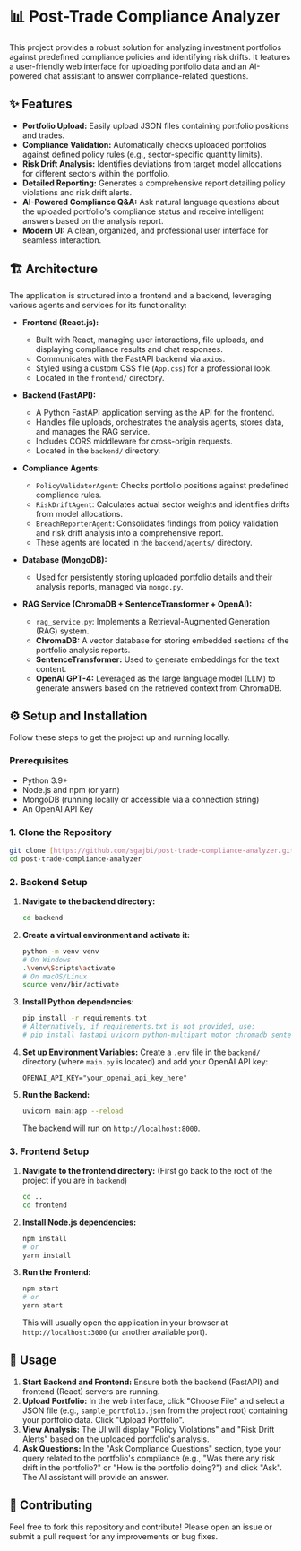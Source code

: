 # 📊 Post-Trade Compliance Analyzer

This project provides a robust solution for analyzing investment portfolios against predefined compliance policies and identifying risk drifts. It features a user-friendly web interface for uploading portfolio data and an AI-powered chat assistant to answer compliance-related questions.

## ✨ Features

- **Portfolio Upload:** Easily upload JSON files containing portfolio positions and trades.
- **Compliance Validation:** Automatically checks uploaded portfolios against defined policy rules (e.g., sector-specific quantity limits).
- **Risk Drift Analysis:** Identifies deviations from target model allocations for different sectors within the portfolio.
- **Detailed Reporting:** Generates a comprehensive report detailing policy violations and risk drift alerts.
- **AI-Powered Compliance Q&A:** Ask natural language questions about the uploaded portfolio's compliance status and receive intelligent answers based on the analysis report.
- **Modern UI:** A clean, organized, and professional user interface for seamless interaction.

## 🏗️ Architecture

The application is structured into a frontend and a backend, leveraging various agents and services for its functionality:

- **Frontend (React.js):**

  - Built with React, managing user interactions, file uploads, and displaying compliance results and chat responses.
  - Communicates with the FastAPI backend via `axios`.
  - Styled using a custom CSS file (`App.css`) for a professional look.
  - Located in the `frontend/` directory.

- **Backend (FastAPI):**

  - A Python FastAPI application serving as the API for the frontend.
  - Handles file uploads, orchestrates the analysis agents, stores data, and manages the RAG service.
  - Includes CORS middleware for cross-origin requests.
  - Located in the `backend/` directory.

- **Compliance Agents:**

  - `PolicyValidatorAgent`: Checks portfolio positions against predefined compliance rules.
  - `RiskDriftAgent`: Calculates actual sector weights and identifies drifts from model allocations.
  - `BreachReporterAgent`: Consolidates findings from policy validation and risk drift analysis into a comprehensive report.
  - These agents are located in the `backend/agents/` directory.

- **Database (MongoDB):**

  - Used for persistently storing uploaded portfolio details and their analysis reports, managed via `mongo.py`.

- **RAG Service (ChromaDB + SentenceTransformer + OpenAI):**
  - `rag_service.py`: Implements a Retrieval-Augmented Generation (RAG) system.
  - **ChromaDB:** A vector database for storing embedded sections of the portfolio analysis reports.
  - **SentenceTransformer:** Used to generate embeddings for the text content.
  - **OpenAI GPT-4:** Leveraged as the large language model (LLM) to generate answers based on the retrieved context from ChromaDB.

## ⚙️ Setup and Installation

Follow these steps to get the project up and running locally.

### Prerequisites

- Python 3.9+
- Node.js and npm (or yarn)
- MongoDB (running locally or accessible via a connection string)
- An OpenAI API Key

### 1. Clone the Repository

```bash
git clone [https://github.com/sgajbi/post-trade-compliance-analyzer.git](https://github.com/sgajbi/post-trade-compliance-analyzer.git)
cd post-trade-compliance-analyzer
```

### 2. Backend Setup

1.  **Navigate to the backend directory:**

    ```bash
    cd backend
    ```

2.  **Create a virtual environment and activate it:**

    ```bash
    python -m venv venv
    # On Windows
    .\venv\Scripts\activate
    # On macOS/Linux
    source venv/bin/activate
    ```

3.  **Install Python dependencies:**

    ```bash
    pip install -r requirements.txt
    # Alternatively, if requirements.txt is not provided, use:
    # pip install fastapi uvicorn python-multipart motor chromadb sentence-transformers openai python-dotenv
    ```

4.  **Set up Environment Variables:**
    Create a `.env` file in the `backend/` directory (where `main.py` is located) and add your OpenAI API key:

    ```
    OPENAI_API_KEY="your_openai_api_key_here"
    ```

5.  **Run the Backend:**

    ```bash
    uvicorn main:app --reload
    ```

    The backend will run on `http://localhost:8000`.

### 3. Frontend Setup

1.  **Navigate to the frontend directory:**
    (First go back to the root of the project if you are in `backend`)

    ```bash
    cd ..
    cd frontend
    ```

2.  **Install Node.js dependencies:**

    ```bash
    npm install
    # or
    yarn install
    ```

3.  **Run the Frontend:**

    ```bash
    npm start
    # or
    yarn start
    ```

    This will usually open the application in your browser at `http://localhost:3000` (or another available port).

## 🚀 Usage

1.  **Start Backend and Frontend:** Ensure both the backend (FastAPI) and frontend (React) servers are running.
2.  **Upload Portfolio:** In the web interface, click "Choose File" and select a JSON file (e.g., `sample_portfolio.json` from the project root) containing your portfolio data. Click "Upload Portfolio".
3.  **View Analysis:** The UI will display "Policy Violations" and "Risk Drift Alerts" based on the uploaded portfolio's analysis.
4.  **Ask Questions:** In the "Ask Compliance Questions" section, type your query related to the portfolio's compliance (e.g., "Was there any risk drift in the portfolio?" or "How is the portfolio doing?") and click "Ask". The AI assistant will provide an answer.

## 🤝 Contributing

Feel free to fork this repository and contribute! Please open an issue or submit a pull request for any improvements or bug fixes.
